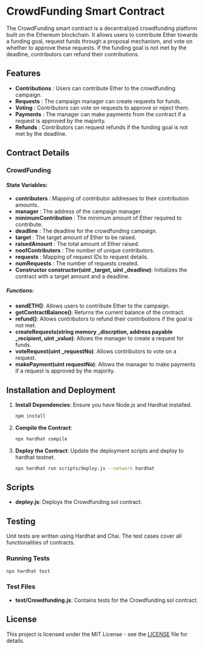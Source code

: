 # CrowdFunding Smart Contract

The CrowdFunding smart contract is a decentralized crowdfunding platform built on the Ethereum blockchain. It allows users to contribute Ether towards a funding goal, request funds through a proposal mechanism, and vote on whether to approve these requests. If the funding goal is not met by the deadline, contributors can refund their contributions.

## Features
- **Contributions** : Users can contribute Ether to the crowdfunding campaign.
- **Requests** : The campaign manager can create requests for funds.
- **Voting** : Contributors can vote on requests to approve or reject them.
- **Payments** : The manager can make payments from the contract if a request is approved by the majority.
- **Refunds** : Contributors can request refunds if the funding goal is not met by the deadline.


## Contract Details
### CrowdFunding
#### State Variables:

- **contributers** : Mapping of contributor addresses to their contribution amounts.
- **manager** : The address of the campaign manager.
- **minimumContribution** : The minimum amount of Ether required to contribute.
- **deadline** : The deadline for the crowdfunding campaign.
- **target** : The target amount of Ether to be raised.
- **raisedAmount** : The total amount of Ether raised.
- **noofContributers** : The number of unique contributors.
- **requests** : Mapping of request IDs to request details.
- **numRequests** : The number of requests created.
- **Constructor constructor(uint _target, uint _deadline)**: Initializes the contract with a target amount and a deadline.
##### Functions:

- **sendETH()**: Allows users to contribute Ether to the campaign.
- **getContractBalance()**: Returns the current balance of the contract.
- **refund()**: Allows contributors to refund their contributions if the goal is not met.
- **createRequests(string memory _discrption, address payable _recipient, uint _value)**: Allows the manager to create a request for funds.
- **voteRequest(uint _requestNo)**: Allows contributors to vote on a request.
- **makePayment(uint requestNo)**: Allows the manager to make payments if a request is approved by the majority.

## Installation and Deployment

1. **Install Dependencies**: Ensure you have Node.js and Hardhat installed.
   ```bash
   npm install
   ```

2. **Compile the Contract**:
   ```bash
   npx hardhat compile
   ```

3. **Deploy the Contract**: Update the deployment scripts and deploy to hardhat testnet.
   ```bash
   npx hardhat run scripts/deploy.js --network hardhat
   ```

## Scripts
- **deploy.js**: Deploys the Crowdfunding.sol contract.

## Testing
Unit tests are written using Hardhat and Chai. The test cases cover all functionalities of contracts.
  ### Running Tests
   ```bash
   npx hardhat test
   ```
  ### Test Files
  - **test/Crowdfunding.js**: Contains tests for the Crowdfunding.sol contract.

## License

This project is licensed under the MIT License - see the [LICENSE](LICENSE) file for details.
